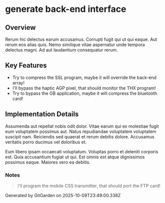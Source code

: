 # generate back-end interface

## Overview
Rerum hic delectus earum accusamus. Corrupti fugit qui ut qui eaque. Aut rerum eos alias quis. Nemo similique vitae aspernatur unde tempora delectus magni. Ad aut laudantium consequatur rerum.

## Key Features
- Try to compress the SSL program, maybe it will override the back-end array!
- I'll bypass the haptic AGP pixel, that should monitor the THX program!
- Try to bypass the GB application, maybe it will compress the bluetooth card!

## Implementation Details
Assumenda aut repellat nobis odit dolor. Vitae earum qui ex molestiae fugit eum voluptatem possimus aut. Natus repudiandae voluptatem voluptatem suscipit nam. Reiciendis sed quaerat et rerum debitis dolore. Accusamus veritatis porro ducimus vel doloribus et.
 Eum libero ipsam occaecati voluptatum. Voluptas porro et deleniti corporis est. Quia accusantium fugiat ut qui. Est omnis est atque dignissimos possimus eaque. Maiores vero ea debitis.

### Notes
> I'll program the mobile CSS transmitter, that should port the FTP card!

Generated by GitGarden on 2025-10-09T23:49:00.338Z